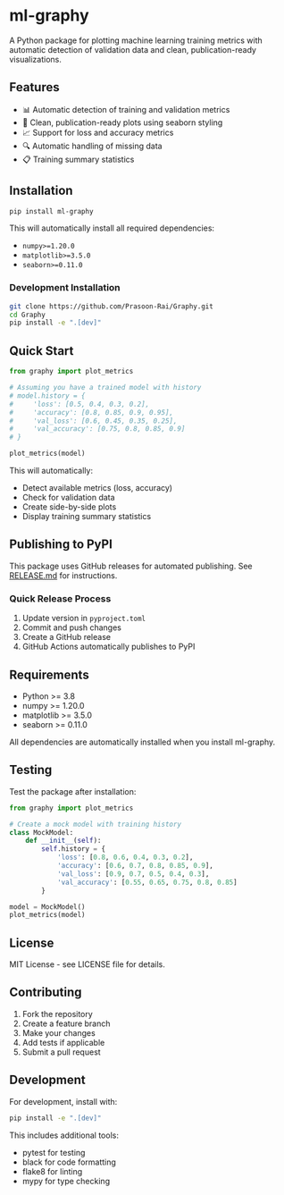 # ml-graphy

A Python package for plotting machine learning training metrics with automatic detection of validation data and clean, publication-ready visualizations.

## Features

- 📊 Automatic detection of training and validation metrics
- 🎨 Clean, publication-ready plots using seaborn styling
- 📈 Support for loss and accuracy metrics
- 🔍 Automatic handling of missing data
- 📋 Training summary statistics

## Installation

```bash
pip install ml-graphy
```

This will automatically install all required dependencies:
- `numpy>=1.20.0`
- `matplotlib>=3.5.0` 
- `seaborn>=0.11.0`

### Development Installation
```bash
git clone https://github.com/Prasoon-Rai/Graphy.git
cd Graphy
pip install -e ".[dev]"
```

## Quick Start

```python
from graphy import plot_metrics

# Assuming you have a trained model with history
# model.history = {
#     'loss': [0.5, 0.4, 0.3, 0.2],
#     'accuracy': [0.8, 0.85, 0.9, 0.95],
#     'val_loss': [0.6, 0.45, 0.35, 0.25],
#     'val_accuracy': [0.75, 0.8, 0.85, 0.9]
# }

plot_metrics(model)
```

This will automatically:
- Detect available metrics (loss, accuracy)
- Check for validation data
- Create side-by-side plots
- Display training summary statistics

## Publishing to PyPI

This package uses GitHub releases for automated publishing. See [RELEASE.md](RELEASE.md) for instructions.

### Quick Release Process
1. Update version in `pyproject.toml`
2. Commit and push changes
3. Create a GitHub release
4. GitHub Actions automatically publishes to PyPI

## Requirements

- Python >= 3.8
- numpy >= 1.20.0
- matplotlib >= 3.5.0
- seaborn >= 0.11.0

All dependencies are automatically installed when you install ml-graphy.

## Testing

Test the package after installation:
```python
from graphy import plot_metrics

# Create a mock model with training history
class MockModel:
    def __init__(self):
        self.history = {
            'loss': [0.8, 0.6, 0.4, 0.3, 0.2],
            'accuracy': [0.6, 0.7, 0.8, 0.85, 0.9],
            'val_loss': [0.9, 0.7, 0.5, 0.4, 0.3],
            'val_accuracy': [0.55, 0.65, 0.75, 0.8, 0.85]
        }

model = MockModel()
plot_metrics(model)
```

## License

MIT License - see LICENSE file for details.

## Contributing

1. Fork the repository
2. Create a feature branch
3. Make your changes
4. Add tests if applicable
5. Submit a pull request

## Development

For development, install with:
```bash
pip install -e ".[dev]"
```

This includes additional tools:
- pytest for testing
- black for code formatting
- flake8 for linting
- mypy for type checking
